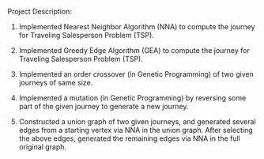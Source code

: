 Project Description:

1. Implemented Nearest Neighbor Algorithm (NNA) to compute the journey for Traveling Salesperson Problem (TSP).

2. Implemented Greedy Edge Algorithm (GEA) to compute the journey for Traveling Salesperson Problem (TSP).

3. Implemented an order crossover (in Genetic Programming) of two given journeys of same size.

4. Implemented a mutation (in Genetic Programming) by reversing some part of the given journey to generate a new journey.

5. Constructed a union graph of two given journeys, and generated several edges from a starting vertex via NNA in the union graph. After selecting the above edges, generated the remaining edges via NNA in the full original graph.
